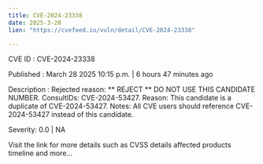 ```yaml
---
title: CVE-2024-23338
date: 2025-3-28
lien: "https://cvefeed.io/vuln/detail/CVE-2024-23338"

---
```


CVE ID : CVE-2024-23338

Published :  March 28
2025
10:15 p.m. | 6 hours
47 minutes ago

Description : Rejected reason: ** REJECT ** DO NOT USE THIS CANDIDATE NUMBER. ConsultIDs: CVE-2024-53427. Reason: This candidate is a duplicate of CVE-2024-53427. Notes: All CVE users should reference CVE-2024-53427 instead of this candidate.

Severity: 0.0 | NA

Visit the link for more details
such as CVSS details
affected products
timeline
and more...
